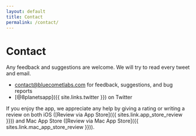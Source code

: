 ```yaml
---
layout: default
title: Contact
permalink: /contact/
---
```


# Contact

Any feedback and suggestions are welcome. We will try to read every tweet and email.

- [contact@bluecometlabs.com](mailto:contact@bluecometlabs.com) for feedback, suggestions, and bug reports
- [@8planetsapp]({{ site.links.twitter }}) on Twitter

If you enjoy the app, we appreciate any help by giving a rating or writing a review on both iOS ([Review via App Store]({{ sites.link.app_store_review }})) and Mac App Store ([Review via Mac App Store]({{ sites.link.mac_app_store_review }})).

